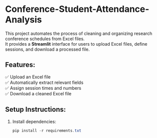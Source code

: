# Conference-Student-Attendance-Analysis

This project automates the process of cleaning and organizing research conference schedules from Excel files.  
It provides a **Streamlit** interface for users to upload Excel files, define sessions, and download a processed file.

## Features:
✅ Upload an Excel file  
✅ Automatically extract relevant fields  
✅ Assign session times and numbers  
✅ Download a cleaned Excel file  

## Setup Instructions:
1. Install dependencies:  
   ```powershell
   pip install -r requirements.txt

